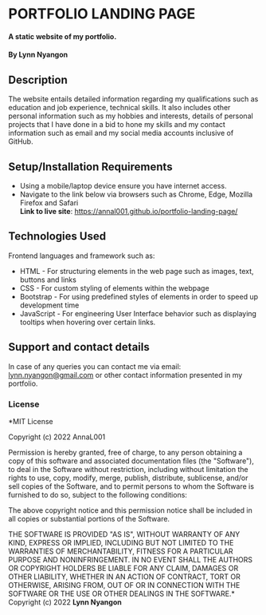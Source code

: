 # PORTFOLIO LANDING PAGE
#### A static website of my portfolio.
#### By **Lynn Nyangon**
## Description
The website entails detailed information regarding my qualifications such as education and job experience, technical skills. It also includes other personal information such as my hobbies and interests, details of personal projects that I have done in a bid to hone my skills and my contact information such as email and my social media accounts inclusive of GitHub.
## Setup/Installation Requirements
* Using a mobile/laptop device ensure you have internet access. 
* Navigate to the link below via browsers such as Chrome, Edge, Mozilla Firefox and Safari<br>
**Link to live site**: https://annal001.github.io/portfolio-landing-page/ <br>
## Technologies Used
Frontend languages and framework such as:
* HTML - For structuring elements in the web page such as images, text, buttons and links
* CSS - For custom styling of elements within the webpage
* Bootstrap - For using predefined styles of elements in order to speed up development time
* JavaScript - For engineering User Interface behavior such as displaying tooltips when hovering over certain links.
## Support and contact details
In case of any queries you can contact me via email: lynn.nyangon@gmail.com or other contact information presented in my portfolio. 
### License
*MIT License

Copyright (c) 2022 AnnaL001

Permission is hereby granted, free of charge, to any person obtaining a copy
of this software and associated documentation files (the "Software"), to deal
in the Software without restriction, including without limitation the rights
to use, copy, modify, merge, publish, distribute, sublicense, and/or sell
copies of the Software, and to permit persons to whom the Software is
furnished to do so, subject to the following conditions:

The above copyright notice and this permission notice shall be included in all
copies or substantial portions of the Software.

THE SOFTWARE IS PROVIDED "AS IS", WITHOUT WARRANTY OF ANY KIND, EXPRESS OR
IMPLIED, INCLUDING BUT NOT LIMITED TO THE WARRANTIES OF MERCHANTABILITY,
FITNESS FOR A PARTICULAR PURPOSE AND NONINFRINGEMENT. IN NO EVENT SHALL THE
AUTHORS OR COPYRIGHT HOLDERS BE LIABLE FOR ANY CLAIM, DAMAGES OR OTHER
LIABILITY, WHETHER IN AN ACTION OF CONTRACT, TORT OR OTHERWISE, ARISING FROM,
OUT OF OR IN CONNECTION WITH THE SOFTWARE OR THE USE OR OTHER DEALINGS IN THE
SOFTWARE.*
Copyright (c) 2022 **Lynn Nyangon**
